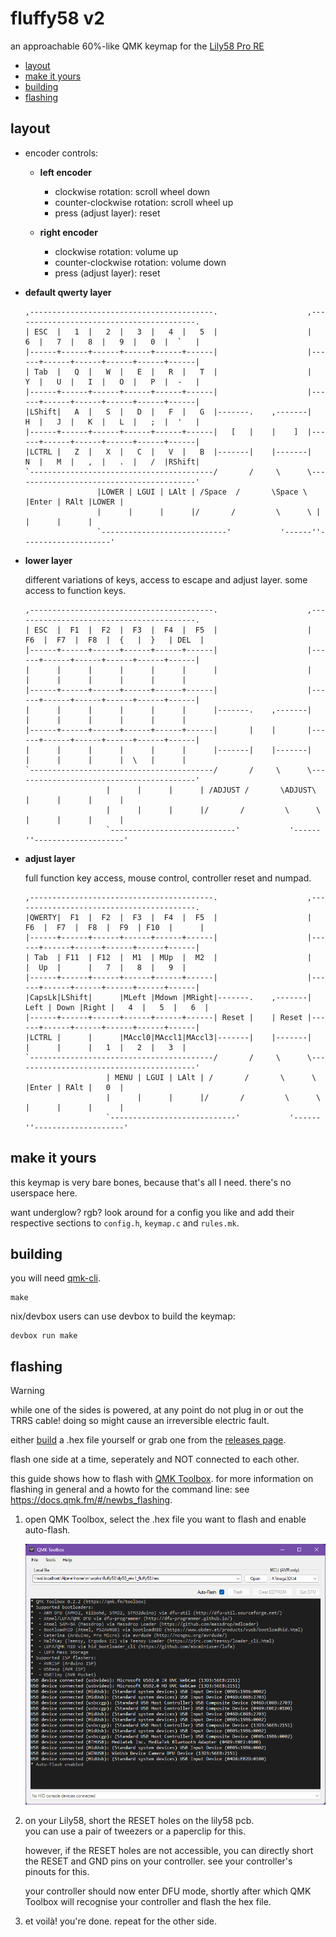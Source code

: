 # fluffy58 v2

an approachable 60%-like QMK keymap for the [Lily58 Pro RE](https://github.com/kissetfall/Lily58-Pro-RE)

- [layout](#layout)
- [make it yours](#make-it-yours)
- [building](#building)
- [flashing](#flashing)

## layout

- encoder controls:

  - **left encoder**
    - clockwise rotation: scroll wheel down
    - counter-clockwise rotation: scroll wheel up
    - press (adjust layer): reset

  - **right encoder**
    - clockwise rotation: volume up
    - counter-clockwise rotation: volume down
    - press (adjust layer): reset

- **default qwerty layer**

  ```text
  ,-----------------------------------------.                    ,-----------------------------------------.
  | ESC  |   1  |   2  |   3  |   4  |   5  |                    |   6  |   7  |   8  |   9  |   0  |  `   |
  |------+------+------+------+------+------|                    |------+------+------+------+------+------|
  | Tab  |   Q  |   W  |   E  |   R  |   T  |                    |   Y  |   U  |   I  |   O  |   P  |  -   |
  |------+------+------+------+------+------|                    |------+------+------+------+------+------|
  |LShift|   A  |   S  |   D  |   F  |   G  |-------.    ,-------|   H  |   J  |   K  |   L  |   ;  |  '   |
  |------+------+------+------+------+------|   [   |    |    ]  |------+------+------+------+------+------|
  |LCTRL |   Z  |   X  |   C  |   V  |   B  |-------|    |-------|   N  |   M  |   ,  |   .  |   /  |RShift|
  `-----------------------------------------/       /     \      \-----------------------------------------'
                  |LOWER | LGUI | LAlt | /Space  /       \Space \  |Enter | RAlt |LOWER |
                  |      |      |      |/       /         \      \ |      |      |      |
                  `----------------------------'           '------''--------------------'
  ```

- **lower layer**

  different variations of keys, access to escape and adjust layer. some access to function keys.

  ```text
  ,-----------------------------------------.                    ,-----------------------------------------.
  | ESC  |  F1  |  F2  |  F3  |  F4  |  F5  |                    |  F6  |  F7  |  F8  |  {   |  }   | DEL  |
  |------+------+------+------+------+------|                    |------+------+------+------+------+------|
  |      |      |      |      |      |      |                    |      |      |      |      |      |      |
  |------+------+------+------+------+------|                    |------+------+------+------+------+------|
  |      |      |      |      |      |      |-------.    ,-------|      |      |      |      |      |      |
  |------+------+------+------+------+------|       |    |       |------+------+------+------+------+------|
  |      |      |      |      |      |      |-------|    |-------|      |      |      |      |  \   |      |
  `-----------------------------------------/       /     \      \-----------------------------------------'
                    |      |      |      | /ADJUST /       \ADJUST\  |      |      |      |
                    |      |      |      |/       /         \      \ |      |      |      |
                    `----------------------------'           '------''--------------------'
  ```

- **adjust layer**

  full function key access, mouse control, controller reset and numpad.

  ```text
  ,-----------------------------------------.                    ,-----------------------------------------.
  |QWERTY|  F1  |  F2  |  F3  |  F4  |  F5  |                    |  F6  |  F7  |  F8  |  F9  | F10  |      |
  |------+------+------+------+------+------|                    |------+------+------+------+------+------|
  | Tab  | F11  | F12  |  M1  | MUp  |  M2  |                    |      |  Up  |      |   7  |   8  |   9  |
  |------+------+------+------+------+------|                    |------+------+------+------+------+------|
  |CapsLk|LShift|      |MLeft |Mdown |MRight|-------.    ,-------| Left | Down |Right |   4  |   5  |   6  |
  |------+------+------+------+------+------| Reset |    | Reset |------+------+------+------+------+------|
  |LCTRL |      |      |MAccl0|MAccl1|MAccl3|-------|    |-------|      |      |      |   1  |   2  |   3  |
  `-----------------------------------------/       /     \      \-----------------------------------------'
                    | MENU | LGUI | LAlt | /       /       \      \  |Enter | RAlt |   0  |
                    |      |      |      |/       /         \      \ |      |      |      |
                    `----------------------------'           '------''--------------------'
  ```

## make it yours

this keymap is very bare bones, because that's all I need. there's no userspace here.

want underglow? rgb? look around for a config you like and add their respective sections
to `config.h`, `keymap.c` and `rules.mk`.

## building

you will need [qmk-cli](https://docs.qmk.fm/#/newbs_getting_started?id=set-up-your-environment).

```shell
make
```

nix/devbox users can use devbox to build the keymap:

```shell
devbox run make
```

## flashing

> [!WARNING]
> while one of the sides is powered, at any point do not plug in or out the TRRS cable!
> doing so might cause an irreversible electric fault.

either [build](#building) a .hex file yourself or grab one from the
[releases page](https://github.com/markjoshwel/fluffy58/releases).

flash one side at a time, seperately and NOT connected to each other.

this guide shows how to flash with [QMK Toolbox](https://github.com/qmk/qmk_toolbox).
for more information on flashing in general and a howto for the command line:
see <https://docs.qmk.fm/#/newbs_flashing>.

1. open QMK Toolbox, select the .hex file you want to flash and enable auto-flash.

   ![QMK Toolbox](./imgs/toolbox-0.png)

2. on your Lily58, short the RESET holes on the lily58 pcb.  
   you can use a pair of tweezers or a paperclip for this.

   however, if the RESET holes are not accessible, you can directly short the RESET and
   GND pins on your controller. see your controller's pinouts for this.

   your controller should now enter DFU mode, shortly after which QMK Toolbox will
   recognise your controller and flash the hex file.

3. et voilà! you're done. repeat for the other side.
